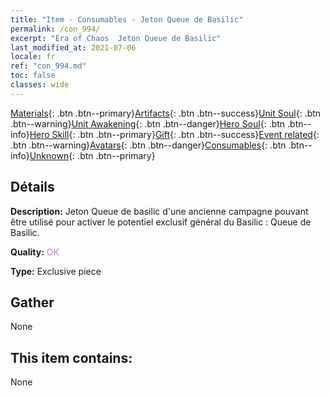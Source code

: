 ```yaml
---
title: "Item - Consumables - Jeton Queue de Basilic"
permalink: /con_994/
excerpt: "Era of Chaos  Jeton Queue de Basilic"
last_modified_at: 2021-07-06
locale: fr
ref: "con_994.md"
toc: false
classes: wide
---
```

 [Materials](/ItemsFR/){: .btn .btn--primary}[Artifacts](/ItemsFR/Artifacts/){: .btn .btn--success}[Unit Soul](/ItemsFR/UnitSoul/){: .btn .btn--warning}[Unit Awakening](/ItemsFR/UnitAwakening/){: .btn .btn--danger}[Hero Soul](/ItemsFR/HeroSoul/){: .btn .btn--info}[Hero Skill](/ItemsFR/HeroSkill/){: .btn .btn--primary}[Gift](/ItemsFR/Gift/){: .btn .btn--success}[Event related](/ItemsFR/Events/){: .btn .btn--warning}[Avatars](/ItemsFR/Avatars/){: .btn .btn--danger}[Consumables](/ItemsFR/Consumables/){: .btn .btn--info}[Unknown](/ItemsFR/Unknown/){: .btn .btn--primary}

## Détails
 **Description:** Jeton Queue de basilic d'une ancienne campagne pouvant être utilisé pour activer le potentiel exclusif général du Basilic : Queue de Basilic.

 **Quality:** <span style="color: #DA70D6">OK</span>

 **Type:** Exclusive piece

## Gather

  None

## This item contains:

  None

